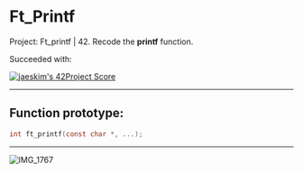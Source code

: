 # Ft_Printf
Project: Ft_printf | 42. Recode the **printf** function.

Succeeded with:

[![jaeskim's 42Project Score](https://badge42.herokuapp.com/api/project/mmahias/ft_printf)](https://github.com/Mmahias/badge42)

------------------------------------------------------------------------------------------------------------------------------

## Function prototype:

```c
int ft_printf(const char *, ...);
```

------------------------------------------------------------------------------------------------------------------------------

![IMG_1767](https://user-images.githubusercontent.com/76960878/139701421-2f757f5a-e6b9-461e-b130-bd9745421bcd.jpg)
